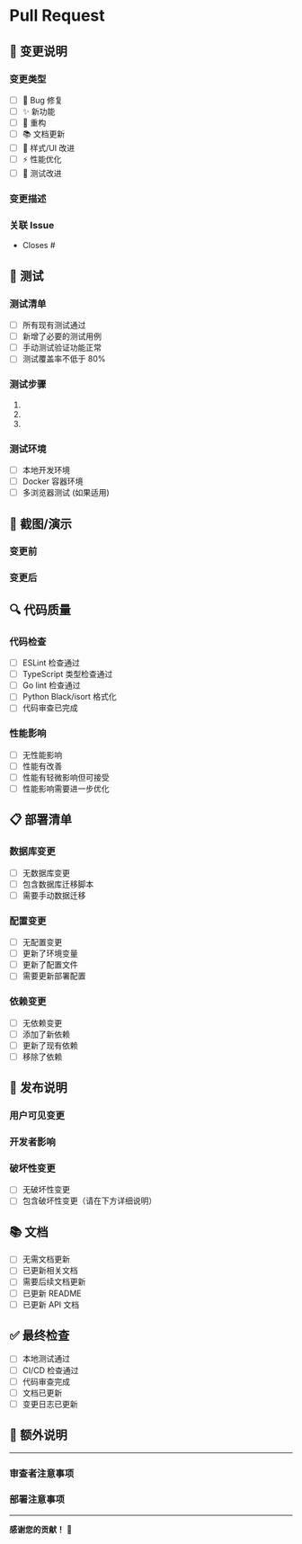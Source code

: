 # Pull Request

## 📝 变更说明

### 变更类型
- [ ] 🐛 Bug 修复
- [ ] ✨ 新功能
- [ ] 🔧 重构
- [ ] 📚 文档更新
- [ ] 🎨 样式/UI 改进
- [ ] ⚡ 性能优化
- [ ] 🧪 测试改进

### 变更描述
<!-- 详细描述本次 PR 的变更内容 -->


### 关联 Issue
<!-- 关联相关的 Issue，使用 Closes #123 或 Fixes #123 -->
- Closes #

## 🧪 测试

### 测试清单
- [ ] 所有现有测试通过
- [ ] 新增了必要的测试用例
- [ ] 手动测试验证功能正常
- [ ] 测试覆盖率不低于 80%

### 测试步骤
<!-- 描述如何测试这些变更 -->
1. 
2. 
3. 

### 测试环境
- [ ] 本地开发环境
- [ ] Docker 容器环境
- [ ] 多浏览器测试 (如果适用)

## 📸 截图/演示

### 变更前
<!-- 如果是 UI 变更，请提供变更前的截图 -->

### 变更后
<!-- 如果是 UI 变更，请提供变更后的截图 -->

## 🔍 代码质量

### 代码检查
- [ ] ESLint 检查通过
- [ ] TypeScript 类型检查通过
- [ ] Go lint 检查通过
- [ ] Python Black/isort 格式化
- [ ] 代码审查已完成

### 性能影响
- [ ] 无性能影响
- [ ] 性能有改善
- [ ] 性能有轻微影响但可接受
- [ ] 性能影响需要进一步优化

## 📋 部署清单

### 数据库变更
- [ ] 无数据库变更
- [ ] 包含数据库迁移脚本
- [ ] 需要手动数据迁移

### 配置变更
- [ ] 无配置变更
- [ ] 更新了环境变量
- [ ] 更新了配置文件
- [ ] 需要更新部署配置

### 依赖变更
- [ ] 无依赖变更
- [ ] 添加了新依赖
- [ ] 更新了现有依赖
- [ ] 移除了依赖

## 🚀 发布说明

### 用户可见变更
<!-- 描述用户可以看到的变更，用于发布说明 -->


### 开发者影响
<!-- 描述对其他开发者的影响 -->


### 破坏性变更
- [ ] 无破坏性变更
- [ ] 包含破坏性变更（请在下方详细说明）

<!-- 如果有破坏性变更，请详细说明迁移步骤 -->

## 📚 文档

- [ ] 无需文档更新
- [ ] 已更新相关文档
- [ ] 需要后续文档更新
- [ ] 已更新 README
- [ ] 已更新 API 文档

## ✅ 最终检查

- [ ] 本地测试通过
- [ ] CI/CD 检查通过
- [ ] 代码审查完成
- [ ] 文档已更新
- [ ] 变更日志已更新

## 💬 额外说明

<!-- 任何额外的说明、注意事项或需要特别关注的地方 -->

---

### 审查者注意事项
<!-- 给审查者的任何特殊说明 -->

### 部署注意事项
<!-- 部署时需要注意的事项 -->

---

**感谢您的贡献！** 🎉